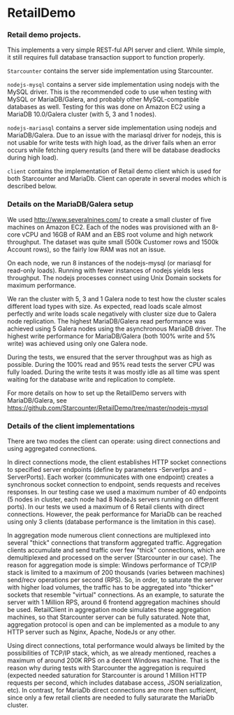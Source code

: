 RetailDemo
==========

### Retail demo projects.

This implements a very simple REST-ful API server and client. While simple, it still requires full database transaction support to function properly.

`Starcounter` contains the server side implementation using Starcounter.

`nodejs-mysql` contains a server side implementation using nodejs with the MySQL driver. This is the recommended code to use when testing with MySQL or MariaDB/Galera, and probably other MySQL-compatible databases as well. Testing for this was done on Amazon EC2 using a MariaDB 10.0/Galera cluster (with 5, 3 and 1 nodes).

`nodejs-mariasql` contains a server side implementation using nodejs and MariaDB/Galera. Due to an issue with the mariasql driver for nodejs, this is not usable for write tests with high load, as the driver fails when an error occurs while fetching query results (and there will be database deadlocks during high load).

`client` contains the implementation of Retail demo client which is used for both Starcounter and MariaDb. Client can operate in several modes which is described below.

### Details on the MariaDB/Galera setup

We used http://www.severalnines.com/ to create a small cluster of five machines on Amazon EC2. Each of the nodes was provisioned with an 8-core vCPU and 16GB of RAM and an EBS root volume and high network throughput. The dataset was quite small (500k Customer rows and 1500k Account rows), so the fairly low RAM was not an issue.

On each node, we run 8 instances of the nodejs-mysql (or mariasql for read-only loads). Running with fewer instances of nodejs yields less throughput. The nodejs processes connect using Unix Domain sockets for maximum performance.

We ran the cluster with 5, 3 and 1 Galera node to test how the cluster scales different load types with size. As expected, read loads scale almost perfectly and write loads scale negatively with cluster size due to Galera node replication. The highest MariaDB/Galera read performance was achieved using 5 Galera nodes using the asynchronous MariaDB driver. The highest write performance for MariaDB/Galera (both 100% write and 5% write) was achieved using only one Galera node.

During the tests, we ensured that the server throughput was as high as possible. During the 100% read and 95% read tests the server CPU was fully loaded. During the write tests it was mostly idle as all time was spent waiting for the database write and replication to complete.

For more details on how to set up the RetailDemo servers with MariaDB/Galera, see https://github.com/Starcounter/RetailDemo/tree/master/nodejs-mysql

### Details of the client implementations

There are two modes the client can operate: using direct connections and using aggregated connections. 

In direct connections mode, the client establishes HTTP socket connections to specified server endpoints (define by parameters -ServerIps and -ServerPorts). Each worker (communicates with one endpoint) creates a synchronous socket connection to endpoint,
sends requests and receives responses. In our testing case we used a maximum number of 40 endpoints (5 nodes in cluster, each node had 8 NodeJs servers running on different ports). In our tests we used a maximum of 6 Retail clients with direct connections.
However, the peak performance for MariaDb can be reached using only 3 clients (database performance is the limitation in this case).

In aggregation mode numerous client connections are multiplexed into several "thick" connections that transform aggregated traffic. Aggregation clients accumulate and send traffic over few "thick" connections,
which are demultiplexed and processed on the server (Starcounter in our case). The reason for aggregation mode is simple:
Windows performance of TCP/IP stack is limited to a maximum of 200 thousands (varies between machines) send/recv operations per second (RPS). So, in order, to saturate the server with higher load volumes, the
traffic has to be aggregated into "thicker" sockets that resemble "virtual" connections. As an example, to saturate the server with 1 Million RPS, around 6 frontend aggregation machines should be used. RetailClient in aggregation mode
simulates these aggregation machines, so that Starcounter server can be fully saturated. Note that, aggregation protocol is open and can be implemented as a module to any HTTP server such as Nginx, Apache, NodeJs or any other.

Using direct connections, total performance would always be limited by the possibilities of TCP/IP stack, which, as we already mentioned, reaches a maximum of around 200K RPS on a decent Windows machine.
That is the reason why during tests with Starcounter the aggregation is required (expected needed saturation for Starcounter is around 1 Million HTTP requests per second, which includes database access, JSON serialization, etc).
In contrast, for MariaDb direct connections are more then sufficient, since only a few retail clients are needed to fully saturarate the MariaDb cluster.
